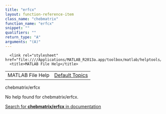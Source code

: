 ```yaml
---
title: "erfcx"
layout: function-reference-item
class_name: "chebmatrix"
function_name: "erfcx"
snippet: ""
qualifiers: ""
return_type: "A"
arguments: "(A)"
---
```


<html>
   <head>
      <meta http-equiv="Content-Type" content="text/html; charset=utf-8">
   
      <link rel="stylesheet" href="file:////Applications/MATLAB_R2013a.app/toolbox/matlab/helptools/private/helpwin.css">
      <title>MATLAB File Help</title>
   </head>
   <body>
      <!--Single-page help-->
      <table border="0" cellspacing="0" width="100%">
         <tr class="subheader">
            <td class="headertitle">MATLAB File Help</td>
            <td class="subheader-right"><a href="matlab:helpwin">Default Topics</a></td>
         </tr>
      </table>
      <div class="title">chebmatrix/erfcx</div>
      <!--No help found-->
      <p>No help found for <span class="helptopic">chebmatrix/erfcx</span>.
      </p>
      <p><a href="matlab:docsearch('chebmatrix/erfcx')">
            Search for <b>chebmatrix/erfcx</b> in documentation
            </a></p>
   </body>
</html>
